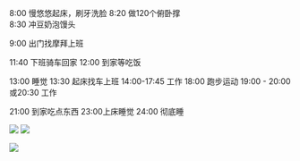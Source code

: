 8:00   慢悠悠起床，刷牙洗脸
8:20   做120个俯卧撑  
8:30  冲豆奶泡馒头

9:00  出门找摩拜上班

11:40  下班骑车回家
12:00   到家等吃饭

13:00   睡觉
13:30  起床找车上班
14:00-17:45  工作
18:00   跑步运动
19:00 - 20:00  或20:30   工作

21:00  到家吃点东西
23:00上床睡觉
24:00  彻底睡


![](http://upload-images.jianshu.io/upload_images/6904315-8a673ab530d3d6f7.jpg?imageMogr2/auto-orient/strip%7CimageView2/2/w/1080/q/50)
![](http://upload-images.jianshu.io/upload_images/6904315-38f5a84e9af776e8.jpg?imageMogr2/auto-orient/strip%7CimageView2/2/w/1080/q/50)

![](http://upload-images.jianshu.io/upload_images/6904315-de3cb74912d4ab05.jpg?imageMogr2/auto-orient/strip%7CimageView2/2/w/1080/q/50)
